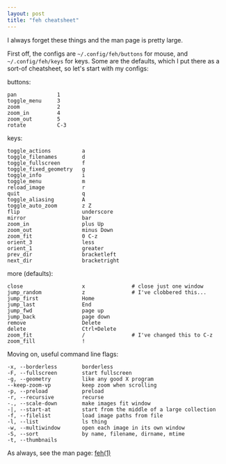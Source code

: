 ```yaml
---
layout: post
title: "feh cheatsheet"
---
```


I always forget these things and the man page is pretty large.

First off, the configs are `~/.config/feh/buttons` for mouse, and
`~/.config/feh/keys` for keys. Some are the defaults, which I put there
as a sort-of cheatsheet, so let's start with my configs:

buttons:

    pan             1
    toggle_menu     3
    zoom            2
    zoom_in         4
    zoom_out        5
    rotate          C-3

keys:

    toggle_actions          a
    toggle_filenames        d
    toggle_fullscreen       f
    toggle_fixed_geometry   g
    toggle_info             i
    toggle_menu             m
    reload_image            r
    quit                    q
    toggle_aliasing         A
    toggle_auto_zoom        z Z
    flip                    underscore
    mirror                  bar
    zoom_in                 plus Up
    zoom_out                minus Down
    zoom_fit                0 C-z
    orient_3                less
    orient_1                greater
    prev_dir                bracketleft
    next_dir                bracketright

more (defaults):

    close                   x               # close just one window
    jump_random             z               # I've clobbered this...
    jump_first              Home
    jump_last               End
    jump_fwd                page up
    jump_back               page down
    remove                  Delete
    delete                  Ctrl+Delete
    zoom_fit                /               # I've changed this to C-z
    zoom_fill               !

Moving on, useful command line flags:

    -x, --borderless        borderless
    -F, --fullscreen        start fullscreen
    -g, --geometry          like any good X program
    --keep-zoom-vp          keep zoom when scrolling
    -p, --preload           preload
    -r, --recursive         recurse
    -., --scale-down        make images fit window
    -|, --start-at          start from the middle of a large collection
    -f, --filelist          load image paths from file
    -l, --list              ls thing
    -w, --multiwindow       open each image in its own window
    -S, --sort              by name, filename, dirname, mtime
    -t, --thumbnails

As always, see the man page: [feh(1)](https://manpages.org/feh)
